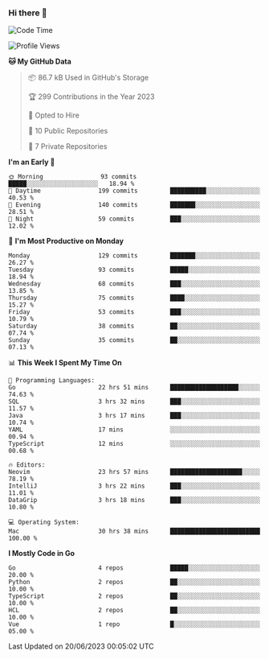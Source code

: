 ### Hi there 👋
<!--![visitors](https://visitor-badge.glitch.me/badge?page_id=d0zingcat)-->
<!--
**d0zingcat/d0zingcat** is a ✨ _special_ ✨ repository because its `README.md` (this file) appears on your GitHub profile.

Here are some ideas to get you started:

- 🔭 I’m currently working on ...
- 🌱 I’m currently learning ...
- 👯 I’m looking to collaborate on ...
- 🤔 I’m looking for help with ...
- 💬 Ask me about ...
- 📫 How to reach me: ...
- 😄 Pronouns: ...
- ⚡ Fun fact: ...
-->
<!--START_SECTION:waka-->
![Code Time](http://img.shields.io/badge/Code%20Time-2%2C749%20hrs%2049%20mins-blue)

![Profile Views](http://img.shields.io/badge/Profile%20Views-6-blue)

**🐱 My GitHub Data** 

> 📦 86.7 kB Used in GitHub's Storage 
 > 
> 🏆 299 Contributions in the Year 2023
 > 
> 💼 Opted to Hire
 > 
> 📜 10 Public Repositories 
 > 
> 🔑 7 Private Repositories 
 > 
**I'm an Early 🐤** 

```text
🌞 Morning                93 commits          █████░░░░░░░░░░░░░░░░░░░░   18.94 % 
🌆 Daytime                199 commits         ██████████░░░░░░░░░░░░░░░   40.53 % 
🌃 Evening                140 commits         ███████░░░░░░░░░░░░░░░░░░   28.51 % 
🌙 Night                  59 commits          ███░░░░░░░░░░░░░░░░░░░░░░   12.02 % 
```
📅 **I'm Most Productive on Monday** 

```text
Monday                   129 commits         ███████░░░░░░░░░░░░░░░░░░   26.27 % 
Tuesday                  93 commits          █████░░░░░░░░░░░░░░░░░░░░   18.94 % 
Wednesday                68 commits          ███░░░░░░░░░░░░░░░░░░░░░░   13.85 % 
Thursday                 75 commits          ████░░░░░░░░░░░░░░░░░░░░░   15.27 % 
Friday                   53 commits          ███░░░░░░░░░░░░░░░░░░░░░░   10.79 % 
Saturday                 38 commits          ██░░░░░░░░░░░░░░░░░░░░░░░   07.74 % 
Sunday                   35 commits          ██░░░░░░░░░░░░░░░░░░░░░░░   07.13 % 
```


📊 **This Week I Spent My Time On** 

```text
💬 Programming Languages: 
Go                       22 hrs 51 mins      ███████████████████░░░░░░   74.63 % 
SQL                      3 hrs 32 mins       ███░░░░░░░░░░░░░░░░░░░░░░   11.57 % 
Java                     3 hrs 17 mins       ███░░░░░░░░░░░░░░░░░░░░░░   10.74 % 
YAML                     17 mins             ░░░░░░░░░░░░░░░░░░░░░░░░░   00.94 % 
TypeScript               12 mins             ░░░░░░░░░░░░░░░░░░░░░░░░░   00.68 % 

🔥 Editors: 
Neovim                   23 hrs 57 mins      ████████████████████░░░░░   78.19 % 
IntelliJ                 3 hrs 22 mins       ███░░░░░░░░░░░░░░░░░░░░░░   11.01 % 
DataGrip                 3 hrs 18 mins       ███░░░░░░░░░░░░░░░░░░░░░░   10.80 % 

💻 Operating System: 
Mac                      30 hrs 38 mins      █████████████████████████   100.00 % 
```

**I Mostly Code in Go** 

```text
Go                       4 repos             █████░░░░░░░░░░░░░░░░░░░░   20.00 % 
Python                   2 repos             ██░░░░░░░░░░░░░░░░░░░░░░░   10.00 % 
TypeScript               2 repos             ██░░░░░░░░░░░░░░░░░░░░░░░   10.00 % 
HCL                      2 repos             ██░░░░░░░░░░░░░░░░░░░░░░░   10.00 % 
Vue                      1 repo              █░░░░░░░░░░░░░░░░░░░░░░░░   05.00 % 
```




 Last Updated on 20/06/2023 00:05:02 UTC
<!--END_SECTION:waka-->


